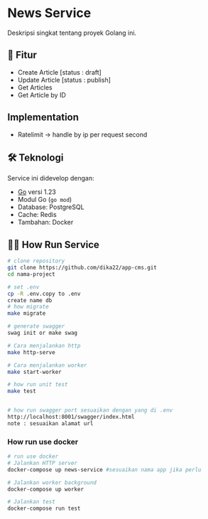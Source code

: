 # News Service
Deskripsi singkat tentang proyek Golang ini.
## 🚀 Fitur

- Create Article [status : draft]
- Update Article [status : publish]
- Get Articles
- Get Article by ID

## Implementation
- Ratelimit -> handle by ip per request second

## 🛠️ Teknologi

Service ini didevelop dengan:

- [Go](https://golang.org/) versi 1.23
- Modul Go (`go mod`)
- Database: PostgreSQL
- Cache: Redis
- Tambahan: Docker

## 🧑‍💻 How Run Service

```bash
# clone repository
git clone https://github.com/dika22/app-cms.git
cd nama-project

# set .env
cp -R .env.copy to .env
create name db
# how migrate
make migrate

# generate swagger
swag init or make swag

# Cara menjalankan http 
make http-serve

# Cara menjalankan worker
make start-worker

# how run unit test
make test


# how run swagger port sesuaikan dengan yang di .env
http://localhost:8001/swagger/index.html
note : sesuaikan alamat url
```

### How run use docker 
```bash
# run use docker
# Jalankan HTTP server
docker-compose up news-service #sesuaikan nama app jika perlu

# Jalankan worker background
docker-compose up worker

# Jalankan test
docker-compose run test
```